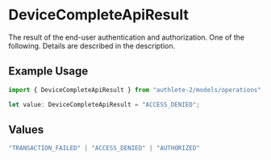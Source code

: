# DeviceCompleteApiResult

The result of the end-user authentication and authorization. One of the following. Details are
described in the description.


## Example Usage

```typescript
import { DeviceCompleteApiResult } from "authlete-2/models/operations";

let value: DeviceCompleteApiResult = "ACCESS_DENIED";
```

## Values

```typescript
"TRANSACTION_FAILED" | "ACCESS_DENIED" | "AUTHORIZED"
```